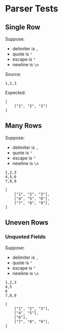 ﻿# Parser Tests

## Single Row

Suppose:

- delimiter is `,`
- quote is `"`
- escape is `"`
- newline is `\n`

Source:

```
1,2,3
```

Expected:

```
[
    ["1", "2", "3"]
]
```

## Many Rows

Suppose:

- delimiter is `,`
- quote is `"`
- escape is `"`
- newline is `\n`

```
1,2,3
4,5,6
7,8,9
```

```
[
    ["1", "2", "3"],
    ["4", "5", "6"],
    ["7", "8", "9"],
]
```

## Uneven Rows

### Unquoted Fields

Suppose:

- delimiter is `,`
- quote is `"`
- escape is `"`
- newline is `\n`

```
1,2,3
4,5
6
7,8,9
```

```
[
    ["1", "2", "3"],
    ["4", "5"],
    ["6"],
    ["7", "8", "9"],
]
```
